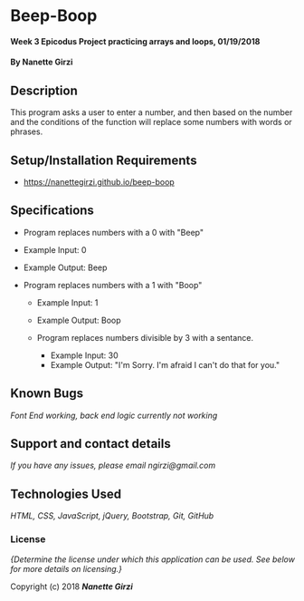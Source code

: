 # Beep-Boop

#### Week 3 Epicodus Project practicing arrays and loops, 01/19/2018

#### By **Nanette Girzi**

## Description

This program asks a user to enter a number, and then based on the number and the conditions of the function will replace some numbers with words or phrases.

## Setup/Installation Requirements

* https://nanettegirzi.github.io/beep-boop

## Specifications

 * Program replaces numbers with a 0 with "Beep"
  * Example Input: 0
  * Example Output: Beep

* Program replaces numbers with a 1 with "Boop"
  * Example Input: 1
  * Example Output: Boop

  * Program replaces numbers divisible by 3 with a sentance.
    * Example Input: 30
    * Example Output: "I'm Sorry. I'm afraid I can't do that for you."

 
## Known Bugs

_Font End working, back end logic currently not working_

## Support and contact details

_If you have any issues, please email ngirzi@gmail.com_

## Technologies Used

_HTML, CSS, JavaScript, jQuery, Bootstrap, Git, GitHub_

### License

*{Determine the license under which this application can be used.  See below for more details on licensing.}*

Copyright (c) 2018 **_Nanette Girzi_**
